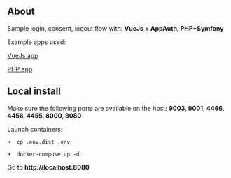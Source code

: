 ## About

Sample login, consent, logout flow with: **VueJs + AppAuth, PHP+Symfony**

Example apps used: 

[VueJs app](https://github.com/SterlingAr/openid-vuejs-client)

[PHP app](https://github.com/SterlingAr/openid-user-manager)


## Local install 

Make sure the following ports are available on  the host: **9003, 9001, 4466, 4456, 4455, 8000, 8080**

Launch containers:


    ➜  cp .env.dist .env
    
    ➜  docker-compose up -d
    


Go to **http://localhost:8080**